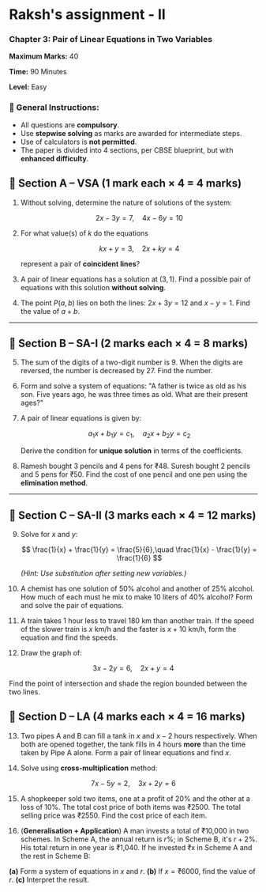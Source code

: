 # Raksh's assignment - II

### **Chapter 3: Pair of Linear Equations in Two Variables**

**Maximum Marks:** 40

**Time:** 90 Minutes

**Level:** Easy

### 📝 General Instructions:

* All questions are **compulsory**.
* Use **stepwise solving** as marks are awarded for intermediate steps.
* Use of calculators is **not permitted**.
* The paper is divided into 4 sections, per CBSE blueprint, but with **enhanced difficulty**.

## 🔹 **Section A – VSA (1 mark each × 4 = 4 marks)**

1. Without solving, determine the nature of solutions of the system:

   $$
   2x - 3y = 7,\quad 4x - 6y = 10
   $$

2. For what value(s) of $k$ do the equations

   $$
   kx + y = 3,\quad 2x + ky = 4
   $$

   represent a pair of **coincident lines**?

3. A pair of linear equations has a solution at $(3, 1)$. Find a possible pair of equations with this solution **without solving**.

4. The point $P(a, b)$ lies on both the lines:
   $2x + 3y = 12$ and $x - y = 1$. Find the value of $a + b$.

---

## 🔹 **Section B – SA-I (2 marks each × 4 = 8 marks)**

5. The sum of the digits of a two-digit number is 9. When the digits are reversed, the number is decreased by 27. Find the number.

6. Form and solve a system of equations:
   "A father is twice as old as his son. Five years ago, he was three times as old. What are their present ages?"

7. A pair of linear equations is given by:

   $$
   a_1x + b_1y = c_1,\quad a_2x + b_2y = c_2
   $$

   Derive the condition for **unique solution** in terms of the coefficients.

8. Ramesh bought 3 pencils and 4 pens for ₹48. Suresh bought 2 pencils and 5 pens for ₹50.
   Find the cost of one pencil and one pen using the **elimination method**.

---

## 🔹 **Section C – SA-II (3 marks each × 4 = 12 marks)**

9. Solve for $x$ and $y$:

   $$
   \frac{1}{x} + \frac{1}{y} = \frac{5}{6},\quad \frac{1}{x} - \frac{1}{y} = \frac{1}{6}
   $$

   *(Hint: Use substitution after setting new variables.)*

10. A chemist has one solution of 50% alcohol and another of 25% alcohol. How much of each must he mix to make 10 liters of 40% alcohol? Form and solve the pair of equations.

11. A train takes 1 hour less to travel 180 km than another train. If the speed of the slower train is $x$ km/h and the faster is $x + 10$ km/h, form the equation and find the speeds.

12. Draw the graph of:

$$
3x - 2y = 6,\quad 2x + y = 4
$$

Find the point of intersection and shade the region bounded between the two lines.


## 🔹 **Section D – LA (4 marks each × 4 = 16 marks)**

13. Two pipes A and B can fill a tank in $x$ and $x - 2$ hours respectively. When both are opened together, the tank fills in 4 hours **more** than the time taken by Pipe A alone.
    Form a pair of linear equations and find $x$.

14. Solve using **cross-multiplication** method:

$$
7x - 5y = 2,\quad 3x + 2y = 6
$$

15. A shopkeeper sold two items, one at a profit of 20% and the other at a loss of 10%. The total cost price of both items was ₹2500. The total selling price was ₹2550. Find the cost price of each item.

16. (**Generalisation + Application**)
    A man invests a total of ₹10,000 in two schemes. In Scheme A, the annual return is $r\%$; in Scheme B, it's $r + 2\%$. His total return in one year is ₹1,040. If he invested ₹x in Scheme A and the rest in Scheme B:

**(a)** Form a system of equations in $x$ and $r$.
**(b)** If $x = ₹6000$, find the value of $r$.
**(c)** Interpret the result.
